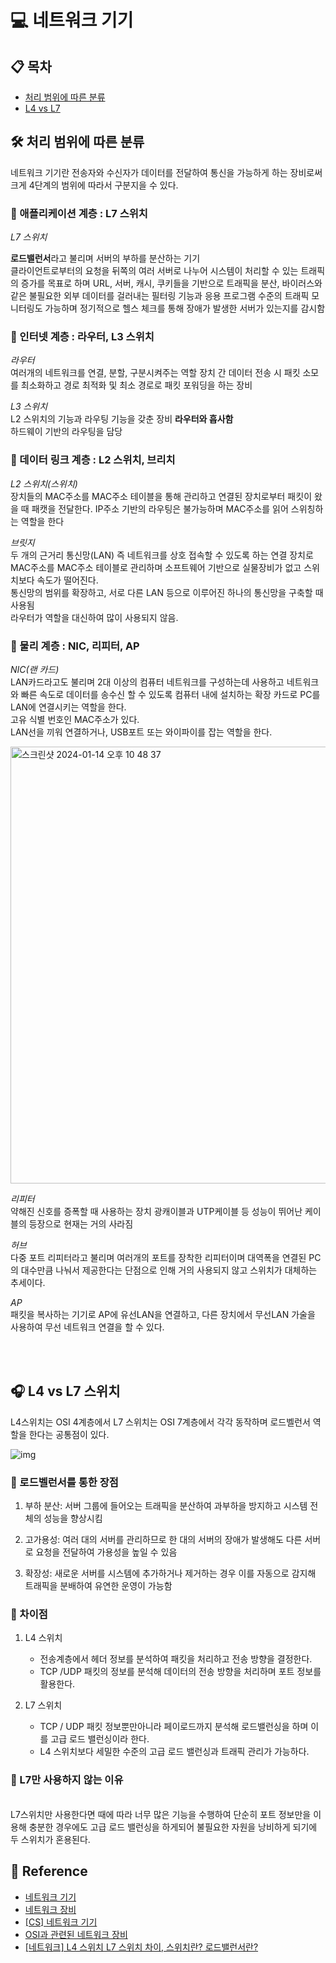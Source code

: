 # 💻 네트워크 기기

## 📋 목차

- [처리 범위에 따른 분류](#1)
- [L4 vs L7](#2)

<div id="1"></div>

## 🛠️ 처리 범위에 따른 분류

네트워크 기기란 전송자와 수신자가 데이터를 전달하여 통신을 가능하게 하는 장비로써 크게 4단계의 범위에 따라서 구분지을 수 있다.

### 📍 애플리케이션 계층 : L7 스위치

_L7 스위치_

**로드밸런서**라고 불리며 서버의 부하를 분산하는 기기
<br>클라이언트로부터의 요청을 뒤쪽의 여러 서버로 나누어 시스템이 처리할 수 있는 트래픽의 증가를 목표로 하며 URL, 서버, 캐시, 쿠키들을 기반으로 트래픽을 분산, 바이러스와 같은 불필요한 외부 데이터를 걸러내는 필터링 기능과 응용 프로그램 수준의 트래픽 모니터링도 가능하며 정기적으로 헬스 체크를 통해 장애가 발생한 서버가 있는지를 감시함

### 📍 인터넷 계층 : 라우터, L3 스위치

_라우터_
<br>여러개의 네트워크를 연결, 분할, 구분시켜주는 역할 장치 간 데이터 전송 시 패킷 소모를 최소화하고 경로 최적화 및 최소 경로로 패킷 포워딩을 하는 장비

_L3 스위치_
<br>L2 스위치의 기능과 라우팅 기능을 갖춘 장비 **라우터와 흡사함**
<br>하드웨이 기반의 라우팅을 담당

### 📍 데이터 링크 계층 : L2 스위치, 브리치

_L2 스위치(스위치)_
<br>장치들의 MAC주소를 MAC주소 테이블을 통해 관리하고 연결된 장치로부터 패킷이 왔을 때 패캣을 전달한다. IP주소 기반의 라우팅은 불가능하며 MAC주소를 읽어 스위칭하는 역할을 한다

_브릿지_
<br>두 개의 근거리 통신망(LAN) 즉 네트워크를 상호 접속할 수 있도록 하는 연결 장치로 MAC주소를 MAC주소 테이블로 관리하며 소프트웨어 기반으로 실물장비가 없고 스위치보다 속도가 떨어진다.
<br>통신망의 범위를 확장하고, 서로 다른 LAN 등으로 이루어진 하나의 통신망을 구축할 때 사용됨
<br>라우터가 역할을 대신하여 많이 사용되지 않음.

### 📍 물리 계층 : NIC, 리피터, AP

_NIC(랜 카드)_
<br>LAN카드라고도 불리며 2대 이상의 컴퓨터 네트워크를 구성하는데 사용하고 네트워크와 빠른 속도로 데이터를 송수신 할 수 있도록 컴퓨터 내에 설치하는 확장 카드로 PC를 LAN에 연결시키는 역할을 한다.
<br>고유 식별 번호인 MAC주소가 있다.
<br>LAN선을 끼워 연결하거나, USB포트 또는 와이파이를 잡는 역할을 한다.

<img width="699" alt="스크린샷 2024-01-14 오후 10 48 37" src="https://github.com/NextGen-Coders/CS-Study-2024/assets/83047601/ad185e9f-46d4-4f08-a3b0-9254e44a1f5b">

_리피터_
<br>약해진 신호를 증폭할 때 사용하는 장치 광캐이블과 UTP케이블 등 성능이 뛰어난 케이블의 등장으로 현재는 거의 사라짐

_허브_
<br>다중 포트 리피터라고 불리며 여러개의 포트를 장착한 리피터이며 대역폭을 연결된 PC의 대수만큼 나눠서 제공한다는 단점으로 인해 거의 사용되지 않고 스위치가 대체하는 추세이다.

_AP_
<br>패킷을 복사하는 기기로 AP에 유선LAN을 연결하고, 다른 장치에서 무선LAN 가술을 사용하여 무선 네트워크 연결을 할 수 있다.

<br>
<br>

<div id="2"></div>

## 🎧 L4 vs L7 스위치

L4스위치는 OSI 4계층에서 L7 스위치는 OSI 7계층에서 각각 동작하며 로드벨런서 역할을 한다는 공통점이 있다.

![img](https://github.com/NextGen-Coders/CS-Study-2024/assets/83047601/742fe3da-ae34-4209-9452-54bd299d306f)

### 📍 로드벨런서를 통한 장점

1. 부하 분산: 서버 그룹에 들어오는 트래픽을 분산하여 과부하을 방지하고 시스템 전체의 성능을 향상시킴

2. 고가용성: 여러 대의 서버를 관리하므로 한 대의 서버의 장애가 발생해도 다른 서버로 요청을 전달하여 가용성을 높일 수 있음

3. 확장성: 새로운 서버를 시스템에 추가하거나 제거하는 경우 이를 자동으로 감지해 트래픽을 분배하여 유연한 운영이 가능함

### 📍 차이점

1. L4 스위치

   - 전송계층에서 헤더 정보를 분석하여 패킷을 처리하고 전송 방향을 결정한다.
   - TCP /UDP 패킷의 정보를 분석해 데이터의 전송 방향을 처리하며 포트 정보를 활용한다.

2. L7 스위치
   - TCP / UDP 패킷 정보뿐만아니라 페이로드까지 분석해 로드밸런싱을 하며 이를 고급 로드 밸런싱이라 한다.
   - L4 스위치보다 세밀한 수준의 고급 로드 밸런싱과 트래픽 관리가 가능하다.

### 📍 L7만 사용하지 않는 이유

<br>L7스위치만 사용한다면 때에 따라 너무 많은 기능을 수행하여 단순히 포트 정보만을 이용해 충분한 경우에도 고급 로드 밸런싱을 하게되어 불필요한 자원을 낭비하게 되기에 두 스위치가 혼용된다.

## 📌 Reference

- [네트워크 기기](https://velog.io/@hwibinissuccess/CS%E3%85%A3%EB%84%A4%ED%8A%B8%EC%9B%8C%ED%81%AC-%EA%B8%B0%EA%B8%B0)
- [네트워크 장비](http://wiki.hash.kr/index.php/%EB%84%A4%ED%8A%B8%EC%9B%8C%ED%81%AC_%EC%9E%A5%EB%B9%84)
- [[CS] 네트워크 기기](https://yanacoding.tistory.com/entry/CS-%EB%84%A4%ED%8A%B8%EC%9B%8C%ED%81%AC-%EA%B8%B0%EA%B8%B0%EC%B2%98%EB%A6%AC-%EB%B2%94%EC%9C%84-%EC%95%A0%ED%94%8C%EB%A6%AC%EC%BC%80%EC%9D%B4%EC%85%98-%EC%9D%B8%ED%84%B0%EB%84%B7-%EB%8D%B0%EC%9D%B4%ED%84%B0-%EB%A7%81%ED%81%AC-%EB%AC%BC%EB%A6%AC-%EA%B3%84%EC%B8%B5)
- [OSI과 관련된 네트워크 장비](https://m.blog.naver.com/wlsdml1103/220936267002)
- [[네트워크] L4 스위치 L7 스위치 차이, 스위치란? 로드밸런서란?](https://code-lab1.tistory.com/321)
